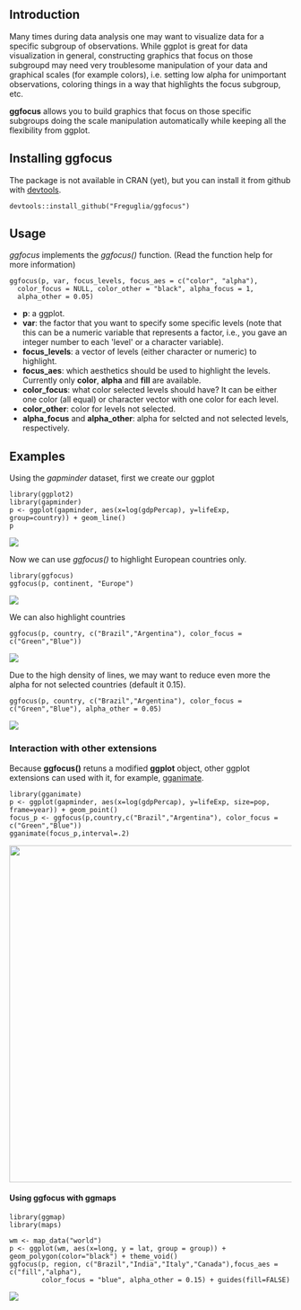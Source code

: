 Introduction
------------

Many times during data analysis one may want to visualize data for a
specific subgroup of observations. While ggplot is great for data
visualization in general, constructing graphics that focus on those
subgroupd may need very troublesome manipulation of your data and
graphical scales (for example colors), i.e. setting low alpha for
unimportant observations, coloring things in a way that highlights the
focus subgroup, etc.

**ggfocus** allows you to build graphics that focus on those specific
subgroups doing the scale manipulation automatically while keeping all
the flexibility from ggplot.

Installing ggfocus
------------------

The package is not available in CRAN (yet), but you can install it from
github with [devtools](https://github.com/hadley/devtools).

    devtools::install_github("Freguglia/ggfocus")

Usage
-----

*ggfocus* implements the *ggfocus()* function. (Read the function help
for more information)

    ggfocus(p, var, focus_levels, focus_aes = c("color", "alpha"),
      color_focus = NULL, color_other = "black", alpha_focus = 1,
      alpha_other = 0.05)

-   **p**: a ggplot.
-   **var**: the factor that you want to specify some specific levels
    (note that this can be a numeric variable that represents a factor,
    i.e., you gave an integer number to each 'level' or a character
    variable).
-   **focus\_levels**: a vector of levels (either character or numeric)
    to highlight.
-   **focus\_aes**: which aesthetics should be used to highlight the
    levels. Currently only **color**, **alpha** and **fill** are
    available.
-   **color\_focus**: what color selected levels should have? It can be
    either one color (all equal) or character vector with one color for
    each level.
-   **color\_other**: color for levels not selected.
-   **alpha\_focus** and **alpha\_other**: alpha for selcted and not
    selected levels, respectively.

Examples
--------

Using the *gapminder* dataset, first we create our ggplot

    library(ggplot2)
    library(gapminder)
    p <- ggplot(gapminder, aes(x=log(gdpPercap), y=lifeExp, group=country)) + geom_line()
    p

![](README_files/figure-markdown_strict/ex1_create-1.png)

Now we can use *ggfocus()* to highlight European countries only.

    library(ggfocus)
    ggfocus(p, continent, "Europe")

![](README_files/figure-markdown_strict/unnamed-chunk-1-1.png)

We can also highlight countries

    ggfocus(p, country, c("Brazil","Argentina"), color_focus = c("Green","Blue"))

![](README_files/figure-markdown_strict/unnamed-chunk-2-1.png)

Due to the high density of lines, we may want to reduce even more the
alpha for not selected countries (default it 0.15).

    ggfocus(p, country, c("Brazil","Argentina"), color_focus = c("Green","Blue"), alpha_other = 0.05)

![](README_files/figure-markdown_strict/unnamed-chunk-3-1.png)

### Interaction with other extensions

Because **ggfocus()** retuns a modified **ggplot** object, other ggplot
extensions can used with it, for example,
[gganimate](https://github.com/dgrtwo/gganimate).

    library(gganimate)
    p <- ggplot(gapminder, aes(x=log(gdpPercap), y=lifeExp, size=pop, frame=year)) + geom_point()
    focus_p <- ggfocus(p,country,c("Brazil","Argentina"), color_focus = c("Green","Blue"))
    gganimate(focus_p,interval=.2)

<img src="README_files/focus_gapminder.gif" width="600px" />

#### Using ggfocus with ggmaps

    library(ggmap)
    library(maps)

    wm <- map_data("world")
    p <- ggplot(wm, aes(x=long, y = lat, group = group)) + geom_polygon(color="black") + theme_void()
    ggfocus(p, region, c("Brazil","India","Italy","Canada"),focus_aes = c("fill","alpha"),
            color_focus = "blue", alpha_other = 0.15) + guides(fill=FALSE)

![](README_files/figure-markdown_strict/unnamed-chunk-6-1.png)
